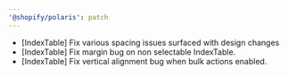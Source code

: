 ```yaml
---
'@shopify/polaris': patch
---
```


- [IndexTable] Fix various spacing issues surfaced with design changes
- [IndexTable] Fix margin bug on non selectable IndexTable.
- [IndexTable] Fix vertical alignment bug when bulk actions enabled.
